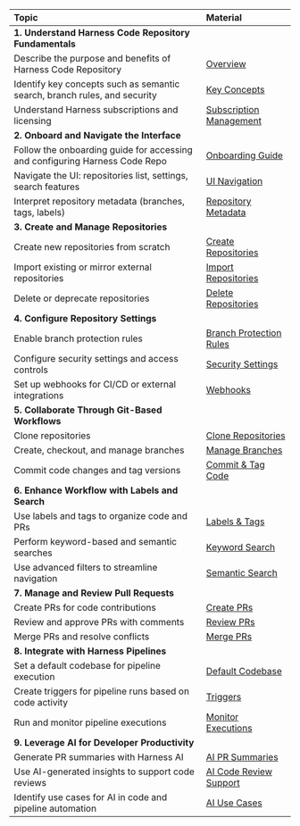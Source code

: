 | Topic | Material |
|:--|:--|
| **1. Understand Harness Code Repository Fundamentals** | |
| Describe the purpose and benefits of Harness Code Repository | [Overview](https://developer.harness.io/docs/code-repository/get-started/overview) |
| Identify key concepts such as semantic search, branch rules, and security | [Key Concepts](https://developer.harness.io/docs/code-repository/get-started/key-concepts) |
| Understand Harness subscriptions and licensing | [Subscription Management](https://developer.harness.io/docs/code-repository/get-started/cr-subscription-mgmt) |
| **2. Onboard and Navigate the Interface** | |
| Follow the onboarding guide for accessing and configuring Harness Code Repo | [Onboarding Guide](https://developer.harness.io/docs/code-repository/get-started/onboarding-guide) |
| Navigate the UI: repositories list, settings, search features | [UI Navigation](https://developer.harness.io/docs/code-repository/get-started/onboarding-guide#learn-key-concepts) |
| Interpret repository metadata (branches, tags, labels) | [Repository Metadata](https://developer.harness.io/docs/code-repository/config-repos/create-repo) |
| **3. Create and Manage Repositories** | |
| Create new repositories from scratch | [Create Repositories](https://developer.harness.io/docs/code-repository/config-repos/create-repo) |
| Import existing or mirror external repositories | [Import Repositories](https://developer.harness.io/docs/code-repository/config-repos/import-repo) |
| Delete or deprecate repositories | [Delete Repositories](https://developer.harness.io/docs/code-repository/config-repos/delete-repo) |
| **4. Configure Repository Settings** | |
| Enable branch protection rules | [Branch Protection Rules](https://developer.harness.io/docs/code-repository/config-repos/rules) |
| Configure security settings and access controls | [Security Settings](https://developer.harness.io/docs/code-repository/config-repos/security) |
| Set up webhooks for CI/CD or external integrations | [Webhooks](https://developer.harness.io/docs/code-repository/config-repos/webhooks) |
| **5. Collaborate Through Git-Based Workflows** | |
| Clone repositories | [Clone Repositories](https://developer.harness.io/docs/code-repository/work-in-repos/clone-repos) |
| Create, checkout, and manage branches | [Manage Branches](https://developer.harness.io/docs/code-repository/work-in-repos/branch) |
| Commit code changes and tag versions | [Commit & Tag Code](https://developer.harness.io/docs/code-repository/work-in-repos/commit) |
| **6. Enhance Workflow with Labels and Search** | |
| Use labels and tags to organize code and PRs | [Labels & Tags](https://developer.harness.io/docs/code-repository/work-in-repos/labels) |
| Perform keyword-based and semantic searches | [Keyword Search](https://developer.harness.io/docs/code-repository/work-in-repos/keyword-search) |
| Use advanced filters to streamline navigation | [Semantic Search](https://developer.harness.io/docs/code-repository/work-in-repos/semantic-search) |
| **7. Manage and Review Pull Requests** | |
| Create PRs for code contributions | [Create PRs](https://developer.harness.io/docs/code-repository/pull-requests/create-pr) |
| Review and approve PRs with comments | [Review PRs](https://developer.harness.io/docs/code-repository/pull-requests/review-pr) |
| Merge PRs and resolve conflicts | [Merge PRs](https://developer.harness.io/docs/code-repository/pull-requests/merge-pr) |
| **8. Integrate with Harness Pipelines** | |
| Set a default codebase for pipeline execution | [Default Codebase](https://developer.harness.io/docs/code-repository/pipelines/codebase-from-harness-code) |
| Create triggers for pipeline runs based on code activity | [Triggers](https://developer.harness.io/docs/code-repository/pipelines/code-triggers) |
| Run and monitor pipeline executions | [Monitor Executions](https://developer.harness.io/docs/code-repository/pipelines/code-triggers#permissions-required-for-creating-and-updating-triggers) |
| **9. Leverage AI for Developer Productivity** | |
| Generate PR summaries with Harness AI | [AI PR Summaries](https://developer.harness.io/docs/code-repository/pull-requests/aida-code-pr) |
| Use AI-generated insights to support code reviews | [AI Code Review Support](https://developer.harness.io/docs/code-repository/pull-requests/aida-code-pr) |
| Identify use cases for AI in code and pipeline automation | [AI Use Cases](https://developer.harness.io/docs/code-repository/pull-requests/aida-code-pr#generate-pr-summary-with-harness-ai) |
